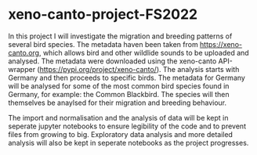# xeno-canto-project-FS2022

In this project I will investigate the migration and breeding patterns of several bird species. The metadata haven been taken from https://xeno-canto.org, 
which allows bird and other wildlide sounds to be uploaded and analysed. The metadata were downloaded using the xeno-canto API-wrapper (https://pypi.org/project/xeno-canto/). The analysis starts with Germany and then proceeds to specific birds.
The metadata for Germany will be analysed for some of the most common bird species found in Germany, for example: the Common Blackbird. The species will then themselves be anaylsed for their migration and breeding behaviour.

The import and normalisation and the analysis of data will be kept in seperate jupyter notebooks to ensure legibility of the code and to prevent
files from growing to big. Exploratory data analysis and more detailed analysis will also be kept in seperate notebooks as the project progresses.
